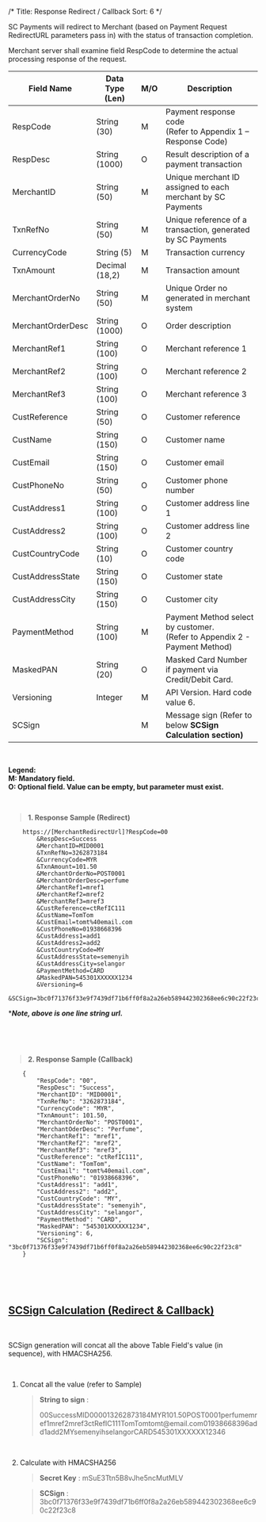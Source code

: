 /*
Title: Response Redirect / Callback
Sort: 6
*/


SC Payments will redirect to Merchant (based on Payment Request RedirectURL parameters pass in) with the status of transaction completion.

Merchant server shall examine field RespCode to determine the actual processing response of the request.

| Field Name        | Data Type   (Len) | M/O | Description                                                                      |
|-------------------|-------------------|-----|----------------------------------------------------------------------------------|
| RespCode          | String (30)       | M   | Payment response code <br /> (Refer to Appendix 1 – Response Code)               |
| RespDesc          | String (1000)     | O   | Result description of a payment transaction                                      |
| MerchantID        | String (50)       | M   | Unique merchant ID assigned to each merchant by   SC Payments                 |
| TxnRefNo          | String (50)       | M   | Unique reference of a transaction, generated by SC Payments                   |
| CurrencyCode      | String (5)        | M   | Transaction currency                                                             |
| TxnAmount         | Decimal (18,2)    | M   | Transaction amount                                                               |
| MerchantOrderNo   | String (50)       | M   | Unique Order no generated in merchant system                                     |
| MerchantOrderDesc | String (1000)     | O   | Order description                                                                |
| MerchantRef1      | String (100)      | O   | Merchant reference 1                                                             |
| MerchantRef2      | String (100)      | O   | Merchant reference 2                                                             |
| MerchantRef3      | String (100)      | O   | Merchant reference 3                                                             |
| CustReference     | String (50)       | O   | Customer reference                                                               |
| CustName          | String (150)      | O   | Customer name                                                                    |
| CustEmail         | String (150)      | O   | Customer email                                                                   |
| CustPhoneNo       | String (50)       | O   | Customer phone number                                                            |
| CustAddress1      | String (100)      | O   | Customer address line 1                                                          |
| CustAddress2      | String (100)      | O   | Customer address line 2                                                          |
| CustCountryCode   | String (10)       | O   | Customer country code                                                            |
| CustAddressState  | String (150)      | O   | Customer state                                                                   |
| CustAddressCity   | String (150)      | O   | Customer city                                                                    |
| PaymentMethod     | String (100)      | M   | Payment Method select by customer. <br /> (Refer to Appendix 2 - Payment Method) |
| MaskedPAN         | String (20)       | O   | Masked Card Number if payment via Credit/Debit Card.                             |
| Versioning        | Integer           | M   | API Version. Hard code value 6.                                                  |
| SCSign            |                   | M   | Message sign (Refer to below <b>SCSign Calculation<b/> section)                  |


&nbsp;&nbsp;

**Legend:**<br />
**M: Mandatory field.**<br />
**O: Optional field. Value can be empty, but parameter must exist.**




&nbsp;
<div id="ResponseRedirect"></div>

> **1. Response Sample (Redirect)**
    
        https://[MerchantRedirectUrl]?RespCode=00
            &RespDesc=Success
            &MerchantID=MID0001
            &TxnRefNo=3262873184
            &CurrencyCode=MYR
            &TxnAmount=101.50
            &MerchantOrderNo=POST0001
            &MerchantOrderDesc=perfume
            &MerchantRef1=mref1
            &MerchantRef2=mref2
            &MerchantRef3=mref3
            &CustReference=ctRefIC111
            &CustName=TomTom
            &CustEmail=tomt%40email.com
            &CustPhoneNo=01938668396
            &CustAddress1=add1
            &CustAddress2=add2
            &CustCountryCode=MY
            &CustAddressState=semenyih
            &CustAddressCity=selangor
            &PaymentMethod=CARD
            &MaskedPAN=545301XXXXXX1234
            &Versioning=6
            &SCSign=3bc0f71376f33e9f7439df71b6ff0f8a2a26eb589442302368ee6c90c22f23c8
****Note, above is one line string url.***

&nbsp;

&nbsp;

> **2. Response Sample (Callback)**
    
        {
            "RespCode": "00",
            "RespDesc": "Success",
            "MerchantID": "MID0001",
            "TxnRefNo": "3262873184",
            "CurrencyCode": "MYR",
            "TxnAmount": 101.50,
            "MerchantOrderNo": "POST0001",
            "MerchantOderDesc": "Perfume",
            "MerchantRef1": "mref1",
            "MerchantRef2": "mref2",
            "MerchantRef3": "mref3",
            "CustReference": "ctRefIC111",
            "CustName": "TomTom",
            "CustEmail": "tomt%40email.com",
            "CustPhoneNo": "01938668396",
            "CustAddress1": "add1",
            "CustAddress2": "add2",
            "CustCountryCode": "MY",
            "CustAddressState": "semenyih",
            "CustAddressCity": "selangor",
            "PaymentMethod": "CARD",
            "MaskedPAN": "545301XXXXXX1234",
            "Versioning": 6,
            "SCSign": "3bc0f71376f33e9f7439df71b6ff0f8a2a26eb589442302368ee6c90c22f23c8"
        }

<br /><br /><br />


## <u>SCSign Calculation (Redirect & Callback)</u>

<br />

SCSign generation will concat all the above Table Field's value (in sequence), with HMACSHA256.

<br />

1. Concat all the value (refer to Sample)

    > **String to sign** : <p style="word-wrap: break-word;">00SuccessMID000013262873184MYR101.50POST0001perfumemref1mref2mref3ctRefIC111TomTomtomt<span>@</span>email.com01938668396add1add2MYsemenyihselangorCARD545301XXXXXX12346</p>

<br />

2. Calculate with HMACSHA256
    > **Secret Key** : mSuE3Ttn5B8vJhe5ncMutMLV

    > **SCSign** : 3bc0f71376f33e9f7439df71b6ff0f8a2a26eb589442302368ee6c90c22f23c8




